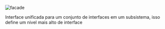 
![facade](https://github.com/giovaniavila/bertoti/assets/112128418/ce2a042c-34a6-40e9-8ce5-9cd49acd977c)

Interface unificada para um conjunto de interfaces em um subsistema, isso define um nivel mais alto de interface

